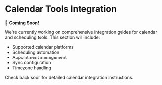 # Calendar Tools Integration

🚧 **Coming Soon!**

We're currently working on comprehensive integration guides for calendar and scheduling tools. This section will include:

- Supported calendar platforms
- Scheduling automation
- Appointment management
- Sync configuration
- Timezone handling

Check back soon for detailed calendar integration instructions.

